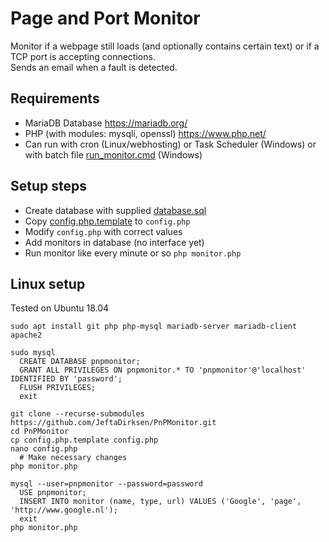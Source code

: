 # Page and Port Monitor

Monitor if a webpage still loads (and optionally contains certain text) or if a TCP port is accepting connections.  
Sends an email when a fault is detected.

## Requirements
- MariaDB Database https://mariadb.org/
- PHP (with modules: mysqli, openssl) https://www.php.net/
- Can run with cron (Linux/webhosting) or Task Scheduler (Windows) or with batch file [run_monitor.cmd](run_monitor.cmd) (Windows)

## Setup steps
- Create database with supplied [database.sql](database.sql)
- Copy [config.php.template](config.php.template) to ```config.php```
- Modify ```config.php``` with correct values
- Add monitors in database (no interface yet)
- Run monitor like every minute or so ```php monitor.php```

## Linux setup
Tested on Ubuntu 18.04
```
sudo apt install git php php-mysql mariadb-server mariadb-client apache2

sudo mysql
  CREATE DATABASE pnpmonitor;
  GRANT ALL PRIVILEGES ON pnpmonitor.* TO 'pnpmonitor'@'localhost' IDENTIFIED BY 'password';
  FLUSH PRIVILEGES;
  exit

git clone --recurse-submodules https://github.com/JeftaDirksen/PnPMonitor.git
cd PnPMonitor
cp config.php.template config.php
nano config.php
  # Make necessary changes
php monitor.php

mysql --user=pnpmonitor --password=password
  USE pnpmonitor;
  INSERT INTO monitor (name, type, url) VALUES ('Google', 'page', 'http://www.google.nl');
  exit
php monitor.php
```
